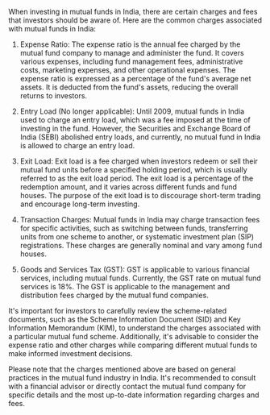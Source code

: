 When investing in mutual funds in India, there are certain charges and fees that investors should be aware of. Here are the common charges associated with mutual funds in India:

1. Expense Ratio: The expense ratio is the annual fee charged by the mutual fund company to manage and administer the fund. It covers various expenses, including fund management fees, administrative costs, marketing expenses, and other operational expenses. The expense ratio is expressed as a percentage of the fund's average net assets. It is deducted from the fund's assets, reducing the overall returns to investors.

2. Entry Load (No longer applicable): Until 2009, mutual funds in India used to charge an entry load, which was a fee imposed at the time of investing in the fund. However, the Securities and Exchange Board of India (SEBI) abolished entry loads, and currently, no mutual fund in India is allowed to charge an entry load.

3. Exit Load: Exit load is a fee charged when investors redeem or sell their mutual fund units before a specified holding period, which is usually referred to as the exit load period. The exit load is a percentage of the redemption amount, and it varies across different funds and fund houses. The purpose of the exit load is to discourage short-term trading and encourage long-term investing.

4. Transaction Charges: Mutual funds in India may charge transaction fees for specific activities, such as switching between funds, transferring units from one scheme to another, or systematic investment plan (SIP) registrations. These charges are generally nominal and vary among fund houses.

5. Goods and Services Tax (GST): GST is applicable to various financial services, including mutual funds. Currently, the GST rate on mutual fund services is 18%. The GST is applicable to the management and distribution fees charged by the mutual fund companies.

It's important for investors to carefully review the scheme-related documents, such as the Scheme Information Document (SID) and Key Information Memorandum (KIM), to understand the charges associated with a particular mutual fund scheme. Additionally, it's advisable to consider the expense ratio and other charges while comparing different mutual funds to make informed investment decisions.

Please note that the charges mentioned above are based on general practices in the mutual fund industry in India. It's recommended to consult with a financial advisor or directly contact the mutual fund company for specific details and the most up-to-date information regarding charges and fees.